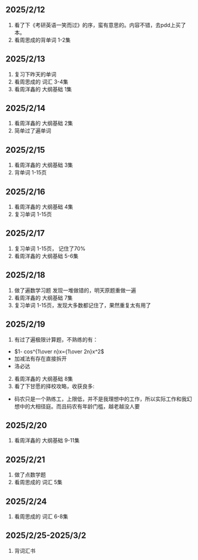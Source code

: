 ## 2025/2/12 
1. 看了下《考研英语一笑而过》的序，蛮有意思的。内容不错，去pdd上买了本。
2. 看周思成的背单词 1-2集

## 2025/2/13
1. 复习下昨天的单词
2. 看周思成的 词汇 3-4集
3. 看周洋鑫的 大纲基础 1集

## 2025/2/14
1. 看周洋鑫的 大纲基础 2集
2. 简单过了遍单词

## 2025/2/15
1. 看周洋鑫的 大纲基础 3集
2. 背单词 1-15页

## 2025/2/16
1. 看周洋鑫的 大纲基础 4集
2. 复习单词 1-15页

## 2025/2/17
1. 复习单词 1-15页， 记住了70%
2. 看周洋鑫的 大纲基础 5-6集

## 2025/2/18
1. 做了遍数学习题 发现一堆做错的，明天原题重做一遍
2. 看周洋鑫的 大纲基础 7集
3. 复习单词 1-15页，发现大多数都记住了，果然重复太有用了

## 2025/2/19
1. 有过了遍极限计算题，不熟练的有：
- $1- cos^{1\over n}x={1\over 2n}x^2$
- 加减法有存在直接拆开
- 洛必达
2. 看周洋鑫的 大纲基础 8集
3. 看了下甘愿的择校攻略，收获良多:
- 码农只是一个熟练工，上限低，并不是我理想中的工作，所以实际工作和我幻想中的大相径庭。而且码农有年龄门槛，越老越没人要

## 2025/2/20
1. 看周洋鑫的 大纲基础 9-11集

## 2025/2/21
1. 做了点数学题
2. 看周思成的 词汇 5集

## 2025/2/24
1. 看周思成的 词汇 6-8集

## 2025/2/25-2025/3/2
1. 背词汇书